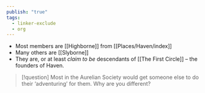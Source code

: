 ```yaml
---
publish: "true"
tags:
  - linker-exclude
  - org
---
```


- Most members are [[Highborne]] from [[Places/Haven/index]]
- Many others are [[Slyborne]]
- They are, or at least *claim to be* descendants of [[The First Circle]] – the founders of Haven.
 
> [!question] Most in the Aurelian Society would get someone else to do their ‘adventuring’ for them. Why are you different?
